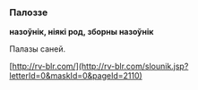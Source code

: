 ### Палоззе
**назоўнік, ніякі род, зборны назоўнік**

Палазы саней.

<a rel="author">[http://rv-blr.com/](http://rv-blr.com/slounik.jsp?letterId=0&maskId=0&pageId=2110)</a>
